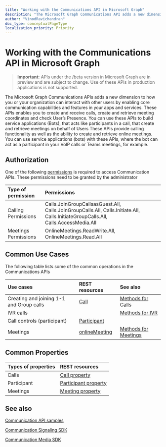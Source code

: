 ```yaml
---
title: "Working with the Communications API in Microsoft Graph"
description: "The Microsoft Graph Communications API adds a new dimension to how your apps and services can interact with users by enabling voice and video features. This API enables applications to be a part of 1-1 or Group Calls, create and retreive Online meetings and integration User presence in business workflows"
author: "VinodRavichandran"
doc_type: conceptualPageType
localization_priority: Priority
---
```


# Working with the Communications API in Microsoft Graph

> **Important:** APIs under the /beta version in Microsoft Graph are in preview and are subject to change. Use of these APIs in production applications is not supported.

The Microsoft Graph Communications APIs adds a new dimension to how you or your organization can interact with other users by enabling core communication capabilities and features in your apps and services. These APIs enables you to create and receive calls, create and retrieve meeting coordinates and check User’s Presence.
You can use these APIs to build service applications (Bots), that acts like participants in a call, that create and retrieve meetings on behalf of Users <!-- and to check presence availability and activity of users. -->
These APIs provide calling functionality as well as the ability to create and retrieve online meetings. You can use service applications (bots) with these APIs, where the bot can act as a participant in your VoIP calls or Teams meetings, for example.

## Authorization

One of the following [permissions](https://docs.microsoft.com/en-us/graph/permissions-reference#calls-permissions) is required to access Communication APIs. These permissions need to be granted by the administrator

| Type of permission                  | Permissions                                  |
|:------------------------------------|:---------------------------------------------|
| Calling Permissions                 | Calls.JoinGroupCallsasGuest.All, Calls.JoinGroupCalls.All, Calls.Initiate.All, Calls.InitiateGroupCalls.All, Calls.AccessMedia.All |
| Meetings Permissions                | OnlineMeetings.ReadWrite.All, OnlineMeetings.Read.All |

## Common Use Cases

The following table lists some of the common operations in the Communications APIs

| Use cases                         | REST resources                                 | See also  |
|:------------------------------------|:---------------------------------------------|:----------|
| Creating and joining 1-1 and Group calls   | [Call](https://docs.microsoft.com/en-us/graph/api/resources/call?view=graph-rest-beta)| [Methods for Calls](https://docs.microsoft.com/en-us/graph/api/resources/call?view=graph-rest-beta#methods)| 
|IVR calls   |     | [Methods for IVR](https://docs.microsoft.com/en-us/graph/api/resources/calls-api-ivr-overview?view=graph-rest-beta)
| Call controls (participant) | [Participant](https://docs.microsoft.com/en-us/graph/api/resources/participant?view=graph-rest-beta)   ||
|Meetings|[onlineMeeting](https://docs.microsoft.com/en-us/graph/api/resources/onlinemeeting?view=graph-rest-beta)| [Methods for Meetings](https://docs.microsoft.com/en-us/graph/api/resources/onlinemeeting?view=graph-rest-beta#methods)|

## Common Properties

| Types of properties                 | REST resources                             |
|:------------------------------------|:---------------------------------------------|
| Calls                               | [Call property](https://docs.microsoft.com/en-us/graph/api/resources/call?view=graph-rest-beta#properties)  |
| Participant                         | [Participant property](https://docs.microsoft.com/en-us/graph/api/resources/participant?view=graph-rest-beta#properties) |
| Meetings                            | [Meeting property](https://docs.microsoft.com/en-us/graph/api/resources/onlinemeeting?view=graph-rest-beta#properties)                     |

## See also


[Communication API samples](https://github.com/microsoftgraph/microsoft-graph-comms-samples/)

[Communication Signaling SDK](https://www.nuget.org/packages/Microsoft.Graph.Communications.Calls/1.0.0-prerelease.494)

[Communication Media SDK](https://www.nuget.org/packages/Microsoft.Graph.Communications.Calls.Media/1.0.0-prerelease.494)